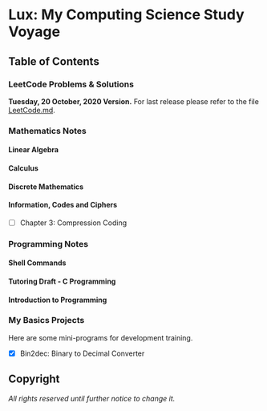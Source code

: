 # Lux: My Computing Science Study Voyage

## Table of Contents

### LeetCode Problems & Solutions

**Tuesday, 20 October, 2020 Version.** For last release please refer to the file [LeetCode.md](https://github.com/flying-yogurt/Lux/blob/master/LeetCode/LeetCode.md).

### Mathematics Notes

#### Linear Algebra

#### Calculus

#### Discrete Mathematics

#### Information, Codes and Ciphers

- [ ] Chapter 3: Compression Coding

### Programming Notes

#### Shell Commands

#### Tutoring Draft - C Programming

#### Introduction to Programming

### My Basics Projects

Here are some mini-programs for development training.

- [X] Bin2dec: Binary to Decimal Converter

## Copyright

*All rights reserved until further notice to change it.*
